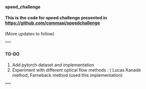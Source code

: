 #### speed_challenge

#### This is the code for speed challenge presented in https://github.com/commaai/speedchallenge

(More updates to follow) 

"""
#### TO-DO

1) Add pytorch dataset and implementation 
2) Experiment with different optical flow methods : ( Lucas Kanade method, Farneback method (used this implementation)

"""
